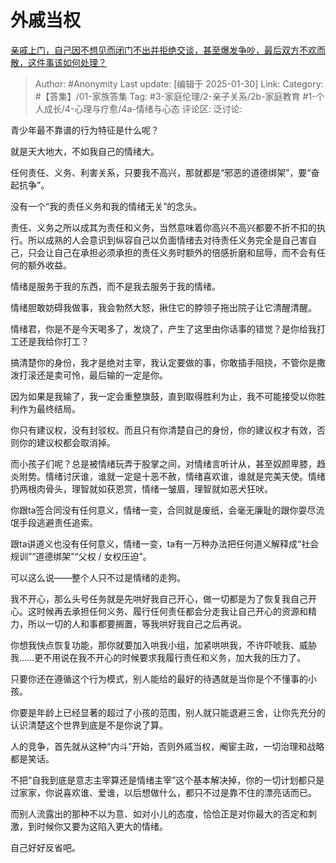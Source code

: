 # 外戚当权
[亲戚上门，自己因不想见而闭门不出并拒绝交谈，甚至爆发争吵，最后双方不欢而散，这件事该如何处理？](https://www.zhihu.com/question/10084723053/answer/89538592726)

> Author: #Anonymity
> Last update: [编辑于 2025-01-30]
> Link:
> Category: #【答集】/01-家族答集 
> Tag: #3-家庭伦理/2-亲子关系/2b-家庭教育 #1-个人成长/4-心理与疗愈/4a-情绪与心态 
> 评论区:
> 泛讨论:
  
青少年最不靠谱的行为特征是什么呢？

就是天大地大，不如我自己的情绪大。

任何责任、义务、利害关系，只要我不高兴，那就都是“邪恶的道德绑架”，要“奋起抗争”。

没有一个“我的责任义务和我的情绪无关”的念头。

责任、义务之所以成其为责任和义务，当然意味着你高兴不高兴都要不折不扣的执行。所以成熟的人会意识到纵容自己以负面情绪去对待责任义务完全是自己害自己，只会让自己在承担必须承担的责任义务时额外的倍感折磨和屈辱，而不会有任何的额外收益。

情绪是服务于我的东西，而不是我去服务于我的情绪。

情绪胆敢妨碍我做事，我会勃然大怒，揪住它的脖领子拖出院子让它清醒清醒。

情绪君，你是不是今天喝多了，发烧了，产生了这里由你话事的错觉？是你给我打工还是我给你打工？

搞清楚你的身份，我才是绝对主宰，我认定要做的事，你敢插手阻挠，不管你是撒泼打滚还是卖可怜，最后输的一定是你。

因为如果是我输了，我一定会重整旗鼓，直到取得胜利为止，我不可能接受以你胜利作为最终结局。

你只有建议权，没有封驳权。而且只有你清楚自己的身份，你的建议权才有效，否则你的建议权都会取消掉。

  

  

而小孩子们呢？总是被情绪玩弄于股掌之间，对情绪言听计从，甚至奴颜卑膝，趋炎附势。情绪讨厌谁，谁就一定是十恶不赦，情绪喜欢谁，谁就是完美天使。情绪扔两根肉骨头，理智就如获恩赏，情绪一皱眉，理智就如恶犬狂吠。

你跟ta签合同没有任何意义，情绪一变，合同就是废纸，会毫无廉耻的跟你耍尽流氓手段逃避责任追索。

跟ta讲道义也没有任何意义，情绪一变，ta有一万种办法把任何道义解释成“社会规训”“道德绑架”“父权 / 女权压迫”。

可以这么说——整个人只不过是情绪的走狗。

  

我不开心，那么头号任务就是先哄好我自己开心，做一切都是为了恢复我自己开心。这时候再去承担任何义务、履行任何责任都会分走我让自己开心的资源和精力，所以一切的人和事都要搁置，等我哄好我自己之后再说。

你想我快点恢复功能，那你就要加入哄我小组，加紧哄哄我，不许吓唬我、威胁我……更不用说在我不开心的时候要求我履行责任和义务，加大我的压力了。

只要你还在遵循这个行为模式，别人能给的最好的待遇就是当你是个不懂事的小孩。

你要是年龄上已经显著的超过了小孩的范围，别人就只能退避三舍，让你先充分的认识清楚这个世界到底是不是你说了算。

人的竞争，首先就从这种“内斗”开始，否则外戚当权，阉宦主政，一切治理和战略都是笑话。

不把“自我到底是意志主宰算还是情绪主宰”这个基本解决掉，你的一切计划都只是过家家，你说喜欢谁、爱谁，以后想做什么，都只不过是靠不住的漂亮话而已。

而别人流露出的那种不以为意、如对小儿的态度，恰恰正是对你最大的否定和刺激，到时候你又要为这陷入更大的情绪。

自己好好反省吧。
